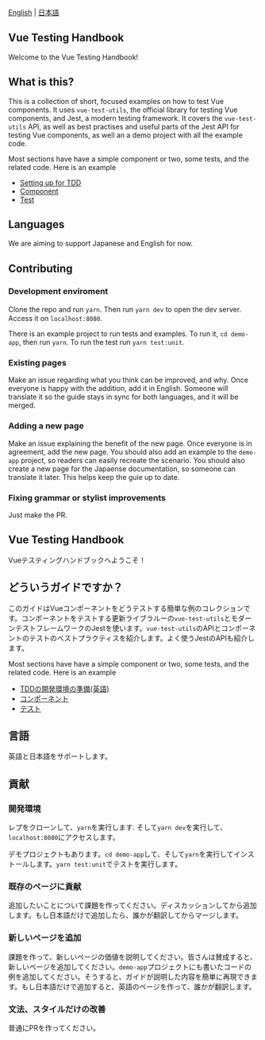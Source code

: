[English](https://github.com/lmiller1990/vue-testing-handbook#vue-testing-handbook) | [日本語](https://github.com/lmiller1990/vue-testing-handbook#vue-testing-handbook-1)

## Vue Testing Handbook

Welcome to the Vue Testing Handbook!

## What is this?

This is a collection of short, focused examples on how to test Vue components. It uses `vue-test-utils`, the official library for testing Vue components, and Jest, a modern testing framework. It covers the `vue-test-utils` API, as well as best practises and useful parts of the Jest API for testing Vue components, as well an a demo project with all the example code.

Most sections have have a simple component or two, some tests, and the related code. Here is an example

- [Setting up for TDD](https://github.com/lmiller1990/vue-testing-handbook/blob/master/docs/setting-up-for-tdd.md)
- [Component](https://github.com/lmiller1990/vue-testing-handbook/blob/master/demo-app/src/components/Greeting.vue)
- [Test](https://github.com/lmiller1990/vue-testing-handbook/blob/master/demo-app/tests/unit/Greeting.spec.js)

## Languages

We are aiming to support Japanese and English for now.

## Contributing 

### Development enviroment

Clone the repo and run `yarn`. Then run `yarn dev` to open the dev server.　Access it on `localhost:8080`.

There is an example project to run tests and examples. To run it, `cd demo-app`, then run `yarn`. To run the test run `yarn test:unit`.

### Existing pages

Make an issue regarding what you think can be improved, and why. Once everyone is happy with the addition, add it in English. Someone will translate it so the guide stays in sync for both languages, and it will be merged.

### Adding a new page

Make an issue explaining the benefit of the new page. Once everyone is in agreement, add the new page. You should also add an example to the `demo-app` project, so readers can easily recreate the scenario. You should also create a new page for the Japaense documentation, so someone can translate it later. This helps keep the guie up to date.

### Fixing grammar or stylist improvements

Just make the PR.

## Vue Testing Handbook

Vueテスティングハンドブックへようこそ！

## どういうガイドですか？

このガイドはVueコンポーネントをどうテストする簡単な例のコレクションです。コンポーネントをテストする更新ライブラルーの`vue-test-utils`とモダーンテストフレームワークのJestを使います。`vue-test-utils`のAPIとコンポーネントのテストのベストプラクティスを紹介します。よく使うJestのAPIも紹介します。

Most sections have have a simple component or two, some tests, and the related code. Here is an example

- [TDDの開発環境の準備(英語)](https://github.com/lmiller1990/vue-testing-handbook/blob/master/docs/setting-up-for-tdd.md)
- [コンポーネント](https://github.com/lmiller1990/vue-testing-handbook/blob/master/demo-app/src/components/Greeting.vue)
- [テスト](https://github.com/lmiller1990/vue-testing-handbook/blob/master/demo-app/tests/unit/Greeting.spec.js)

## 言語

英語と日本語をサポートします。

## 貢献 

### 開発環境

レプをクローンして、`yarn`を実行します. そして`yarn dev`を実行して、`localhost:8080`にアクセスします。

デモプロジェクトもあります。`cd demo-app`して、そして`yarn`を実行してインストールします。`yarn test:unit`でテストを実行します。

### 既存のページに貢献

追加したいことについて課題を作ってください。ディスカッションしてから追加します。もし日本語だけで追加したら、誰かが翻訳してからマージします。

### 新しいページを追加

課題を作って、新しいページの価値を説明してください。皆さんは賛成すると、新しいページを追加してください。`demo-app`プロジェクトにも書いたコードの例を追加してください。そうすると、ガイドが説明した内容を簡単に再現できます。もし日本語だけで追加すると、英語のページを作って、誰かが翻訳します。

### 文法、スタイルだけの改善

普通にPRを作ってください。
